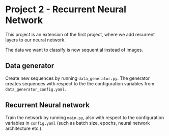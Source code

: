 # Project 2 - Recurrent Neural Network

This project is an extension of the first project, where we add recurrent layers to our neural network.

The data we want to classify is now sequential instead of images.

## Data generator
Create new sequences by running `data_generator.py`. The generator creates sequences with respect to the the configuration variables from `data_generator_config.yaml`.

## Recurrent Neural network
Train the network by running `main.py`, also with respect to the configuration variables in `config.yaml` (such as batch size, epochs, neural network architecture etc.).
